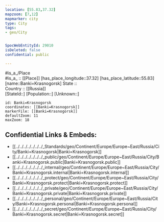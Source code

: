 ```yaml
---
location: [55.83,37.32] 
mapzoom: [7,12] 
mapmarker: city 
type: City
tags:
- geo/City


SpocWebEntityId: 29010
isDeleted: false
confidential: public

---
```

#is_a_/Place  
#is_a_ :: [[Place]] 
[has_place_longitude::37.32] 
[has_place_latitude::55.83] 
[name::Banki=Krasnogorsk] 
State ::  
Country :: [[Russia]]  
[StateId::] 
[Population::] 
[Unknown::] 


```leaflet
id: Banki=Krasnogorsk
coordinates: [[Banki=Krasnogorsk]] 
markerFile: [[Banki=Krasnogorsk]] 
defaultZoom: 11 
maxZoom: 18
```


## Confidential Links & Embeds: 
- [[../../../../../../../_Standards/geo/Continent/Europe/Europe~East/Russia/City/Banki=Krasnogorsk|Banki=Krasnogorsk]] 
- [[../../../../../../../_public/geo/Continent/Europe/Europe~East/Russia/City/Banki=Krasnogorsk.public|Banki=Krasnogorsk.public]] 
- [[../../../../../../../_internal/geo/Continent/Europe/Europe~East/Russia/City/Banki=Krasnogorsk.internal|Banki=Krasnogorsk.internal]] 
- [[../../../../../../../_protect/geo/Continent/Europe/Europe~East/Russia/City/Banki=Krasnogorsk.protect|Banki=Krasnogorsk.protect]] 
- [[../../../../../../../_private/geo/Continent/Europe/Europe~East/Russia/City/Banki=Krasnogorsk.private|Banki=Krasnogorsk.private]] 
- [[../../../../../../../_personal/geo/Continent/Europe/Europe~East/Russia/City/Banki=Krasnogorsk.personal|Banki=Krasnogorsk.personal]] 
- [[../../../../../../../_secret/geo/Continent/Europe/Europe~East/Russia/City/Banki=Krasnogorsk.secret|Banki=Krasnogorsk.secret]] 
